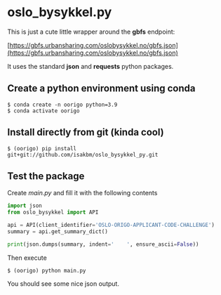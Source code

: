 # oslo_bysykkel.py

This is just a cute little wrapper around the **gbfs** endpoint:

[https://gbfs.urbansharing.com/oslobysykkel.no/gbfs.json](https://gbfs.urbansharing.com/oslobysykkel.no/gbfs.json)

It uses the standard **json** and **requests** python packages.

## Create a python environment using conda

```shell
$ conda create -n oorigo python=3.9
$ conda activate oorigo
```

## Install directly from git (kinda cool)

```shell
$ (oorigo) pip install git+git://github.com/isakbm/oslo_bysykkel_py.git
```

## Test the package

Create *main.py* and fill it with the following contents

```python
import json
from oslo_bysykkel import API

api = API(client_identifier='OSLO-ORIGO-APPLICANT-CODE-CHALLENGE')
summary = api.get_summary_dict()

print(json.dumps(summary, indent='    ', ensure_ascii=False))
```

Then execute
```shell
$ (oorigo) python main.py
```

You should see some nice json output.
